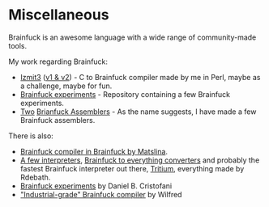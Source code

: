 
# Miscellaneous

Brainfuck is an awesome language with a wide range of community-made tools.

My work regarding Brainfuck:
 * [Izmit3](https://github.com/KrzysztofSzewczyk/Izmit3) ([v1 & v2](https://uw426.mikr.us)) - C to Brainfuck compiler made by me in Perl, maybe as a challenge, maybe for fun.
 * [Brainfuck experiments](https://github.com/KrzysztofSzewczyk/Esoteric) - Repository containing a few Brainfuck experiments.
 * [Two](https://github.com/KrzysztofSzewczyk/Angelos) [Brianfuck Assemblers](https://github.com/KrzysztofSzewczyk/asm2bfv2) - As the name suggests, I have made a few Brainfuck assemblers.

There is also:
 * [Brainfuck compiler in Brainfuck by Matslina](https://github.com/matslina/awib).
 * [A few interpreters](https://github.com/rdebath/Brainfuck/tree/master/extras), [Brainfuck to everything converters](https://github.com/rdebath/Brainfuck/tree/master/bf2any) and probably the fastest Brainfuck interpreter out there, [Tritium](https://github.com/rdebath/Brainfuck/tree/master/tritium), everything made by Rdebath.
 * [Brainfuck experiments](http://www.hevanet.com/cristofd/brainfuck/) by Daniel B. Cristofani
 * ["Industrial-grade" Brainfuck compiler](https://github.com/Wilfred/bfc) by Wilfred

